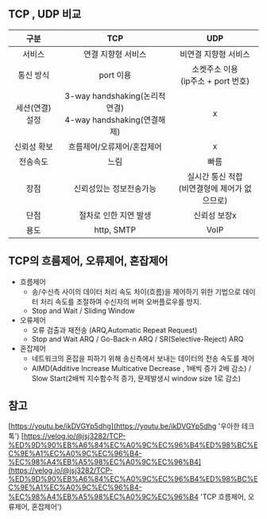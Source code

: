 ## TCP , UDP 비교 
|  구분  |  TCP   |   UDP|
|:------:|:------:|:------:|
|서비스| 연결 지향형 서비스| 비연결 지향형 서비스|
|통신 방식|port 이용 | 소켓주소 이용<br/> (ip주소 + port 번호)|
|세션(연결) 설정|3-way handshaking(논리적연결)<br/>4-way handshaking(연결해제)|x|
|신뢰성 확보|흐름제어/오류제어/혼잡제어|x|
|전송속도|느림|빠름|
|장점|신뢰성있는 정보전송가능|실시간 통신 적합<br/>(비연결형에 제어가 없으므로)|
|단점|절차로 인한 지연 발생|신뢰성 보장x|
|용도|http, SMTP|VoIP|


## TCP의 흐름제어, 오류제어, 혼잡제어
- 흐름제어 
  - 송/수신측 사이의 데이터 처리 속도 차이(흐름)을 제어하기 위한 기법으로 데이터 처리 속도를 조절하여 수신자의 버퍼 오버플로우를 방지. 
  - Stop and Wait / Sliding Window 
- 오류제어  
  - 오류 검출과 재전송 (ARQ,Automatic Repeat Request) 
  - Stop and Wait ARQ / Go-Back-n ARQ / SR(Selective-Reject) ARQ
- 혼잡제어 
  -  네트워크의 혼잡을 피하기 위해 송신측에서 보내는 데이터의 전송 속도를 제어 
  -  AIMD(Additive Increase Multicative Decrease , 1배씩 증가 2배 감소) / Slow Start(2배씩 지수함수적 증가, 문제발생시 window size 1로 감소)


## 참고 
[https://youtu.be/ikDVGYp5dhg](https://youtu.be/ikDVGYp5dhg '우아한 테크톡')
[https://velog.io/@jsj3282/TCP-%ED%9D%90%EB%A6%84%EC%A0%9C%EC%96%B4%ED%98%BC%EC%9E%A1%EC%A0%9C%EC%96%B4-%EC%98%A4%EB%A5%98%EC%A0%9C%EC%96%B4](https://velog.io/@jsj3282/TCP-%ED%9D%90%EB%A6%84%EC%A0%9C%EC%96%B4%ED%98%BC%EC%9E%A1%EC%A0%9C%EC%96%B4-%EC%98%A4%EB%A5%98%EC%A0%9C%EC%96%B4 'TCP 흐름제어, 오류제어, 혼잡제어')
